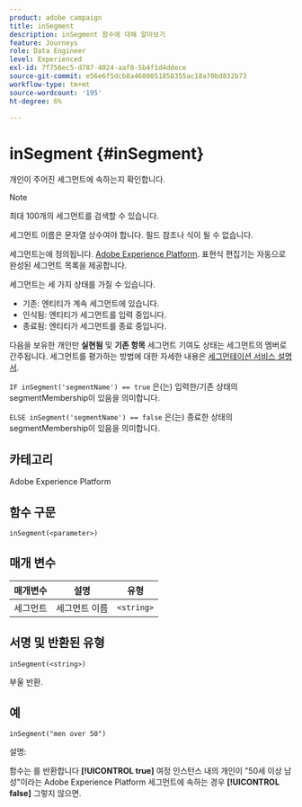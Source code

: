 ```yaml
---
product: adobe campaign
title: inSegment
description: inSegment 함수에 대해 알아보기
feature: Journeys
role: Data Engineer
level: Experienced
exl-id: 7f756ec5-d787-4024-aaf8-5b4f1d4ddece
source-git-commit: e56e6f5dcb8a4680851858355ac18a70bd832b73
workflow-type: tm+mt
source-wordcount: '195'
ht-degree: 6%

---
```


# inSegment {#inSegment}

개인이 주어진 세그먼트에 속하는지 확인합니다.

>[!NOTE]
>
>최대 100개의 세그먼트를 검색할 수 있습니다.

세그먼트 이름은 문자열 상수여야 합니다. 필드 참조나 식이 될 수 없습니다.

세그먼트는에 정의됩니다. [Adobe Experience Platform](https://platform.adobe.com/segment/overview). 표현식 편집기는 자동으로 완성된 세그먼트 목록을 제공합니다.

세그먼트는 세 가지 상태를 가질 수 있습니다.

* 기존: 엔티티가 계속 세그먼트에 있습니다.
* 인식됨: 엔티티가 세그먼트를 입력 중입니다.
* 종료됨: 엔티티가 세그먼트를 종료 중입니다.

다음을 보유한 개인만 **실현됨** 및 **기존 항목** 세그먼트 기여도 상태는 세그먼트의 멤버로 간주됩니다. 세그먼트를 평가하는 방법에 대한 자세한 내용은 [세그먼테이션 서비스 설명서](https://experienceleague.adobe.com/docs/experience-platform/segmentation/tutorials/evaluate-a-segment.html?lang=en#interpret-segment-results).

`IF inSegment('segmentName') == true` 은(는) 입력한/기존 상태의 segmentMembership이 있음을 의미합니다.

`ELSE inSegment('segmentName') == false` 은(는) 종료한 상태의 segmentMembership이 있음을 의미합니다.

## 카테고리

Adobe Experience Platform

## 함수 구문

`inSegment(<parameter>)`

## 매개 변수

| 매개변수 | 설명 | 유형 |
|--- |--- |--- |
| 세그먼트 | 세그먼트 이름 | `<string>` |

## 서명 및 반환된 유형

`inSegment(<string>)`

부울 반환.

## 예

`inSegment("men over 50")`

설명:

함수는 를 반환합니다 **[!UICONTROL true]** 여정 인스턴스 내의 개인이 &quot;50세 이상 남성&quot;이라는 Adobe Experience Platform 세그먼트에 속하는 경우 **[!UICONTROL false]** 그렇지 않으면.
